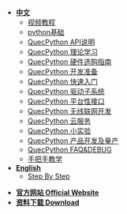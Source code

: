 <!-- docs/_sidebar.md -->

<!-- * [**QuecPython**](/) -->
<!-- * [](/) -->

* [**中文**](/zh-cn/)
   * [视频教程](https://space.bilibili.com/491326023/channel/detail?cid=150963)
   * [python基础](/zh-cn/python/)
   * [QuecPython API说明](/zh-cn/api/)
   * [QuecPython 理论学习](/zh-cn/QuecPythonTheory/)
   * [QuecPython 硬件选购指南](/zh-cn/QuecPythonHW/)
   * [QuecPython 开发准备](/zh-cn/QuecPythonPrepare/)
   * [QuecPython 快速入门](/zh-cn/QuecPythonHelloWord/)
   * [QuecPython 驱动子系统](/zh-cn/QuecPythonSub/)
   * [QuecPython 平台性接口](/zh-cn/QuecPythonInterface/)
   * [QuecPython 无线联网开发](/zh-cn/QuecPythonWirelessNetwork/)
   <!-- * [QuecPython 网络应用开发](/zh-cn/study/) -->
   * [QuecPython 云服务](/zh-cn/QuecPythonCloud/)
   * [QuecPython 小实验](/zh-cn/QuecPythonTest/)
   <!-- * [QuecPython 应用编程框架](/zh-cn/study/) -->
   <!-- * [QuecPython Solution方案开发](/zh-cn/study/) -->
   * [QuecPython 产品开发及量产](/zh-cn/QuecPythonMP/)
   * [QuecPython FAQ&DEBUG](https://python.quectel.com/wiki/zh-cn/QuecPythonFAQ&DEBUG/FAQ&Debug.pdf)
   * [手把手教学](/zh-cn/sbs/)
* [**English**](/en-us/)
	* [Step By Step](/en-us/sbs/)


<!--  * [**Wiki 首页 Home**](/) -->
* [**官方网站 Official Website**](//python.quectel.com)
* [**资料下载 Download**](//python.quectel.com/download)